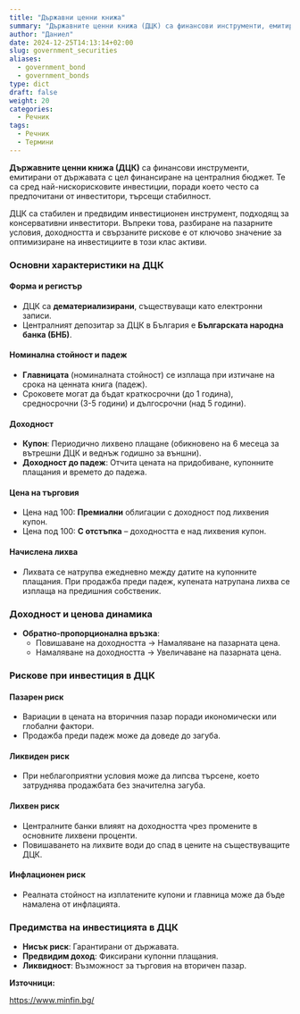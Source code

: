 ```yaml
---
title: "Държавни ценни книжа"
summary: "Държавните ценни книжа (ДЦК) са финансови инструменти, емитирани от държавата с цел финансиране на централния бюджет"
author: "Даниел"
date: 2024-12-25T14:13:14+02:00
slug: government_securities
aliases:
  - government_bond
  - government_bonds
type: dict
draft: false
weight: 20
categories:
  - Речник
tags:
  - Речник
  - Термини
---
```


**Държавните ценни книжа (ДЦК)** са финансови инструменти, емитирани от държавата с цел финансиране на централния бюджет. Те са сред най-нискорисковите инвестиции, поради което често са предпочитани от инвеститори, търсещи стабилност.

ДЦК са стабилен и предвидим инвестиционен инструмент, подходящ за консервативни инвеститори. Въпреки това, разбиране на пазарните условия, доходността и свързаните рискове е от ключово значение за оптимизиране на инвестициите в този клас активи.

### Основни характеристики на ДЦК

#### Форма и регистър
-   ДЦК са **дематериализирани**, съществуващи като електронни записи.
-   Централният депозитар за ДЦК в България е **Българската народна банка (БНБ)**.

#### Номинална стойност и падеж

-   **Главницата** (номиналната стойност) се изплаща при изтичане на срока на ценната книга (падеж).
-   Сроковете могат да бъдат краткосрочни (до 1 година), средносрочни (3-5 години) и дългосрочни (над 5 години).

#### Доходност

-   **Купон**: Периодично лихвено плащане (обикновено на 6 месеца за вътрешни ДЦК и веднъж годишно за външни).
-   **Доходност до падеж**: Отчита цената на придобиване, купонните плащания и времето до падежа.

#### Цена на търговия

-   Цена над 100: **Премиални** облигации с доходност под лихвения купон.
-   Цена под 100: **С отстъпка** – доходността е над лихвения купон.

#### Начислена лихва
-   Лихвата се натрупва ежедневно между датите на купонните плащания. При продажба преди падеж, купената натрупана лихва се изплаща на предишния собственик.

### Доходност и ценова динамика

-   **Обратно-пропорционална връзка**:
    -   Повишаване на доходността → Намаляване на пазарната цена.
    -   Намаляване на доходността → Увеличаване на пазарната цена.

### Рискове при инвестиция в ДЦК

#### Пазарен риск

-   Вариации в цената на вторичния пазар поради икономически или глобални фактори.
-   Продажба преди падеж може да доведе до загуба.

#### Ликвиден риск

-   При неблагоприятни условия може да липсва търсене, което затруднява продажбата без значителна загуба.

#### Лихвен риск

-   Централните банки влияят на доходността чрез промените в основните лихвени проценти.
-   Повишаването на лихвите води до спад в цените на съществуващите ДЦК.

#### Инфлационен риск

-   Реалната стойност на изплатените купони и главница може да бъде намалена от инфлацията.

### Предимства на инвестицията в ДЦК

-   **Нисък риск**: Гарантирани от държавата.
-   **Предвидим доход**: Фиксирани купонни плащания.
-   **Ликвидност**: Възможност за търговия на вторичен пазар.


**Източници:**

https://www.minfin.bg/
